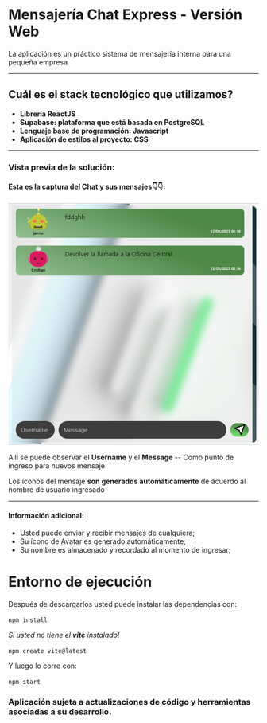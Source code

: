 
# Mensajería Chat Express - Versión Web 

La aplicación es un práctico sistema de mensajería interna para una pequeña empresa


---

## Cuál es el stack tecnológico que utilizamos?

- **Librería ReactJS**
- **Supabase: plataforma que está basada en PostgreSQL**
- **Lenguaje base de programación: Javascript**
- **Aplicación de estilos al proyecto: CSS**

---

### Vista previa de la solución:

#### Esta es la captura del Chat y sus mensajes👇👇:

![](./Demo_Proy/Mensajeria_Express.png)

Allí se puede observar el **Username** y el **Message** -- Como punto de ingreso para nuevos mensaje

Los íconos del mensaje **son generados automáticamente** de acuerdo al nombre de usuario ingresado

---

#### Información adicional:

- Usted puede enviar y recibir mensajes de cualquiera;
- Su ícono de Avatar es generado automáticamente;
- Su nombre es almacenado y recordado al momento de ingresar;


# Entorno de ejecución

Después de descargarlos usted puede instalar las dependencias con:

`npm install`

*Si usted no tiene el **vite** instalado!*

`npm create vite@latest`

Y luego lo corre con:

`npm start`

### Aplicación sujeta a actualizaciones de código y herramientas asociadas a su desarrollo.
